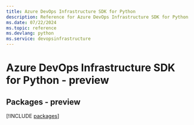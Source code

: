 ```yaml
---
title: Azure DevOps Infrastructure SDK for Python
description: Reference for Azure DevOps Infrastructure SDK for Python
ms.date: 07/22/2024
ms.topic: reference
ms.devlang: python
ms.service: devopsinfrastructure
---
```

# Azure DevOps Infrastructure SDK for Python - preview
## Packages - preview
[!INCLUDE [packages](devops-infrastructure-index.md)]